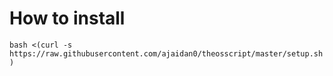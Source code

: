 # How to install

```bash <(curl -s https://raw.githubusercontent.com/ajaidan0/theosscript/master/setup.sh)```
